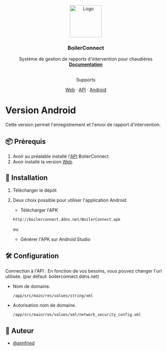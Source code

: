 <div align="center">
    <img src="http://boilerconnect.ddns.net/logo.png" alt="Logo" width="100" height="100">

  <h3 align="center">BoilerConnect</h3>

  <p align="center">
    Système de gestion de rapports d'intervention pour chaudières
    <br />
    <a href="https://github.com/AimFried/boilerconnect_web"><strong>Documentation</strong></a>
    <br />
    <br />
    <p align="center">Supports</p>
    <a href="https://github.com/AimFried/boilerconnect_web">Web</a>
    ·
    <a href="https://github.com/AimFried/boilerconnect_api">API</a>
    ·
    <a href="https://github.com/AimFried/boilerconnect_apk">Android</a>
  </p>
</div>

# Version Android

Cette version permet l'enregistrement et l'envoi de rapport d'intervention.

## 📦 Prérequis

1. Avoir au préalable installé l'<a href="https://github.com/AimFried/boilerconnect_api">API</a> BoilerConnect. <br >
2. Avoir installé la version <a href="https://github.com/AimFried/boilerconnect_web">Web</a>.

## :bookmark_tabs: Installation

1. Télécharger le dépôt <br >
2. Deux choix possible pour utiliser l'application Android
   * Télécharger l'APK
   ```bash
   http://boilerconnect.ddns.net/BoilerConnect.apk
   ```
      ou
      
   * Générer l'APK sur Android Studio

## 🛠️ Configuration

Connection à l'API : En fonction de vos besoins, vous pouvez changer l'url utilisée.
(par défaut: boilerconnect.ddns.net)

* Nom de domaine.
   ```bash
   /app/src/main/res/values/string/xml
   ```
* Autorisation nom de domaine.
   ```bash
   /app/src/main/res/values/xml/network_security_config.xml
    ```
 
## 🤠 Auteur

- [@aimfried](https://www.github.com/AimFried])
